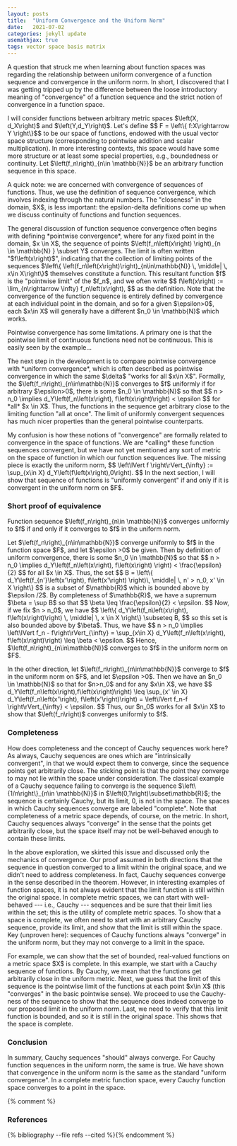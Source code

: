 ```yaml
---
layout: posts
title:  "Uniform Convergence and the Uniform Norm"
date:   2021-07-02
categories: jekyll update
usemathjax: true
tags: vector space basis matrix
---
```

<p>
    A question that struck me when learning about function spaces was regarding the relationship between uniform convergence of a function sequence and convergence in the uniform norm. In short, I discovered that I was getting tripped up by the difference between the loose introductory meaning of "convergence" of a function sequence and the strict notion of convergence in a function space.
</p>
<p>
    I will consider functions between arbitrary metric spaces $\left(X, d_X\right)$ and $\left(Y,d_Y\right)$. Let's define $$ F = \left\{ f:X\rightarrow Y \right\}$$ to be our space of functions, endowed with the usual vector space structure (corresponding to pointwise addition and scalar multiplication). In more interesting contexts, this space would have some more structure or at least some special properties, e.g., boundedness or continuity. Let $\left(f_n\right)_{n\in \mathbb{N}}$ be an arbitrary function sequence in this space.
</p>
<p>
    A quick note: we are concerned with convergence of sequences of functions. Thus, we use the definition of sequence convergence, which involves indexing through the natural numbers. The "closeness" in the domain, $X$, is less important: the epsilon-delta definitions come up when we discuss continuity of functions and function sequences.
</p>
<p>
    The general discussion of function sequence convergence often begins with defining *pointwise convergence*, where for any fixed point in the domain, $x \in X$, the sequence of points $\left(f_n\left(x\right) \right)_{n \in \mathbb{N} } \subset Y$ converges. The limit is often written "$f\left(x\right)$", indicating that the collection of limiting points of the sequences $\left\{ \left(f_n\left(x\right)\right)_{n\in\mathbb{N}} \, \middle| \, x\in X\right\}$ themselves constitute a function. This resultant function $f$ is the "pointwise limit" of the $f_n$, and we often write $$ f\left(x\right) := \lim_{n\rightarrow \infty} f_n\left(x\right), $$ as the definition. Note that the convergence of the function sequence is entirely defined by convergence at each individual point in the domain, and so for a given $\epsilon>0$, each $x\in X$ will generally have a different $n_0 \in \mathbb{N}$ which works.
</p>
<p>
    Pointwise convergence has some limitations. A primary one is that the pointwise limit of continuous functions need not be continuous. This is easily seen by the example...
</p>
<p>
    The next step in the development is to compare pointwise convergence with *uniform convergence*, which is often described as pointwise convergence in which the same $\delta$ "works for all $x\in X$". Formally, the $\left(f_n\right)_{n\in\mathbb{N}}$ converges to $f$ uniformly if for arbitrary $\epsilon>0$, there is some $n_0 \in \mathbb{N}$ so that $$ n > n_0 \implies d_Y\left(f_n\left(x\right), f\left(x\right)\right) < \epsilon $$ for *all* $x \in X$. Thus, the functions in the sequence get arbitrary close to the limiting function "all at once". The limit of uniformly convergent sequences has much nicer properties than the general pointwise counterparts.
</p>
<p>
    My confusion is how these notions of "convergence" are formally related to convergence in the space of functions. We are *calling* these function sequences convergent, but we have not yet mentioned any sort of metric on the space of function in which our function sequences live. The missing piece is exactly the uniform norm, $$ \left\lVert f \right\rVert_{\infty} := \sup_{x\in X} d_Y\left(f\left(x\right),0\right). $$ In the next section, I will show that sequence of functions is "uniformly convergent" if and only if it is convergent in the uniform norm on $F$.
</p>

### Short proof of equivalence
<div class="theorem">
    Function sequence $\left(f_n\right)_{n\in \mathbb{N}}$ converges uniformly to $f$ if and only if it converges to $f$ in the uniform norm.
</div>
<p>
    Let $\left(f_n\right)_{n\in\mathbb{N}}$ converge uniformly to $f$ in the function space $F$, and let $\epsilon >0$ be given. Then by definition of uniform convergence, there is some $n_0 \in \mathbb{N}$ so that $$ n > n_0 \implies d_Y\left(f_n\left(x\right), f\left(x\right) \right) < \frac{\epsilon}{2} $$ for all $x \in X$. Thus, the set $$ B =
    \left\{ d_Y\left(f_{n'}\left(x'\right), f\left(x'\right) \right)\, \middle| \, n' > n_0, x' \in X \right\} $$ is a subset of $\mathbb{R}$ which is bounded above by $\epsilon /2$. By completeness of $\mathbb{R}$, we have a supremum $\beta = \sup B$ so that $$ \beta \leq \frac{\epsilon}{2} < \epsilon. $$ Now, if we fix $n > n_0$, we have $$ \left\{ d_Y\left(f_n\left(x\right), f\left(x\right)\right) \, \middle| \, x \in X \right\} \subseteq B, $$ so this set is also bounded above by $\beta$. Thus, we have $$ n > n_0 \implies \left\lVert f_n - f\right\rVert_{\infty} = \sup_{x\in X} d_Y\left(f_n\left(x\right), f\left(x\right)\right) \leq \beta < \epsilon. $$ Hence, $\left(f_n\right)_{n\in\mathbb{N}}$ converges to $f$ in the uniform norm on $F$.
</p>
<p>
    In the other direction, let $\left(f_n\right)_{n\in\mathbb{N}}$ converge to $f$ in the uniform norm on $F$, and let $\epsilon >0$. Then we have an $n_0 \in \mathbb{N}$ so that for $n>n_0$ and for any $x\in X$, we have $$ d_Y\left(f_n\left(x\right),f\left(x\right)\right) \leq \sup_{x' \in X} d_Y\left(f_n\left(x'\right), f\left(x'\right)\right) = \left\lVert f_n-f \right\rVert_{\infty} < \epsilon. $$ Thus, our $n_0$ works for all $x\in X$ to show that $\left(f_n\right)$ converges uniformly to $f$.
</p>


### Completeness
<p>
    How does completeness and the concept of Cauchy sequences work here? As always, Cauchy sequences are ones which are "intrinsically convergent", in that we would expect them to converge, since the sequence points get arbitrarily close. The sticking point is that the point they converge to may not lie within the space under consideration. The classical example of a Cauchy sequence failing to converge is the sequence $\left\{1/n\right\}_{n\in \mathbb{N}}$ in $\left(0,1\right)\subset\mathbb{R}$; the sequence is certainly Cauchy, but its limit, 0, is not in the space. The spaces in which Cauchy sequences converge are labeled "complete". Note that completeness of a metric space depends, of course, on the metric. In short, Cauchy sequences always "converge" in the sense that the points get arbitrarily close, but the space itself may not be well-behaved enough to contain these limits.
</p>
<p>
    In the above exploration, we skirted this issue and discussed only the mechanics of convergence. Our proof assumed in both directions that the sequence in question converged to a limit within the original space, and we didn't need to address completeness. In fact, Cauchy sequences converge in the sense described in the theorem. However, in interesting examples of function spaces, it is not always evident that the limit function is still within the original space. In complete metric spaces, we can start with well-behaved --- i.e., Cauchy --- sequences and be sure that their limit lies within the set; this is the utility of complete metric spaces. To show that a space is complete, we often need to start with an arbitrary Cauchy sequence, provide its limit, and show that the limit is still within the space. Key (unproven here): sequences of Cauchy functions always "converge" in the uniform norm, but they may not converge to a limit in the space.
</p>
<p>
    For example, we can show that the set of bounded, real-valued functions on a metric space $X$ is complete. In this example, we start with a Cauchy sequence of functions. By Cauchy, we mean that the functions get arbitrarily close in the uniform metric. Next, we guess that the limit of this sequence is the pointwise limit of the functions at each point $x\in X$ (this "converges" in the basic pointwise sense). We proceed to use the Cauchy-ness of the sequence to show that the sequence does indeed converge to our proposed limit in the uniform norm. Last, we need to verify that this limit function is bounded, and so it is still in the original space. This shows that the space is complete.
</p>




### Conclusion
<p>
    In summary, Cauchy sequences "should" always converge. For Cauchy function sequences in the uniform norm, the same is true. We have shown that convergence in the uniform norm is the same as the standard "uniform convergence". In a complete metric function space, every Cauchy function space converges to a point in the space.
</p>


{% comment %}
<h3>References</h3>
{% bibliography --file refs --cited %}{% endcomment %}
